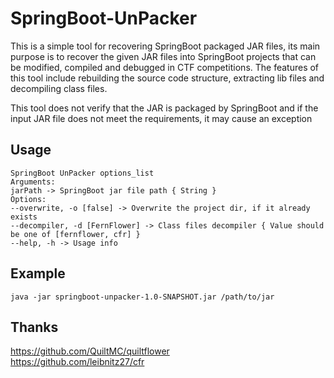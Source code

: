 # SpringBoot-UnPacker

This is a simple tool for recovering SpringBoot packaged JAR files, its main purpose is to recover the given JAR files into SpringBoot projects that can be modified, compiled and debugged in CTF competitions. The features of this tool include rebuilding the source code structure, extracting lib files and decompiling class files.

This tool does not verify that the JAR is packaged by SpringBoot and if the input JAR file does not meet the requirements, it may cause an exception

## Usage

```
SpringBoot UnPacker options_list
Arguments:
jarPath -> SpringBoot jar file path { String }
Options:
--overwrite, -o [false] -> Overwrite the project dir, if it already exists
--decompiler, -d [FernFlower] -> Class files decompiler { Value should be one of [fernflower, cfr] }
--help, -h -> Usage info
```

## Example

```
java -jar springboot-unpacker-1.0-SNAPSHOT.jar /path/to/jar
```

## Thanks

https://github.com/QuiltMC/quiltflower  
https://github.com/leibnitz27/cfr